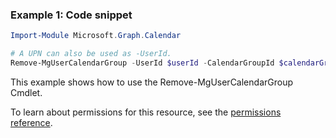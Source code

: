 ### Example 1: Code snippet

```powershell
Import-Module Microsoft.Graph.Calendar

# A UPN can also be used as -UserId.
Remove-MgUserCalendarGroup -UserId $userId -CalendarGroupId $calendarGroupId
```
This example shows how to use the Remove-MgUserCalendarGroup Cmdlet.

To learn about permissions for this resource, see the [permissions reference](/graph/permissions-reference).

